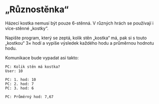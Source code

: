 # „Různostěnka“

Házecí kostka nemusí být pouze 6-stěnná. V různých hrách se používají i více-stěnné „kostky“. 

Napište program, který se zeptá, kolik stěn „kostka“ má, pak si s touto „kostkou“ 3× hodí a vypíše výsledek každého hodu a průměrnou hodnotu hodu.

Komunikace bude vypadat asi takto:

```
PC: Kolik stěn má kostka?
User: 10

PC: 1. hod: 10
PC: 2. hod: 7
PC: 3. hod: 6

PC: Průměrný hod: 7,67
```